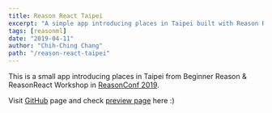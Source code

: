 ```yaml
---
title: Reason React Taipei
excerpt: "A simple app introducing places in Taipei built with Reason React."
tags: [reasonml]
date: "2019-04-11"
author: "Chih-Ching Chang"
path: "/reason-react-taipei"
---
```


This is a small app introducing places in Taipei from Beginner Reason & ReasonReact Workshop in [ReasonConf 2019](https://www.reason-conf.com).

Visit [GitHub](https://github.com/eyeccc/my-reason-workshop-app) page and 
check [preview page](https://reason-react-taipei.netlify.com/) here :)